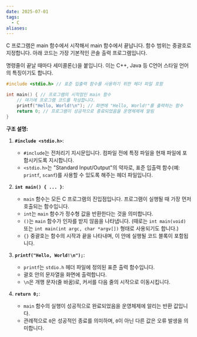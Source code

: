 ```yaml
---
date: 2025-07-01
tags:
  - C
aliases:
---
```

C 프로그램은 main 함수에서 시작해서 main 함수에서 끝납니다. 함수 범위는 중괄호로 지정합니다. 아래 코드는 가장 기본적인 콘솔 출력 프로그램입니다. 

명령줄이 끝날 때마다 세미콜론(;)을 붙입니다. 이는 C++, Java 등 C언어 스타일 언어의 특징이기도 합니다.  

```c
#include <stdio.h> // 표준 입출력 함수를 사용하기 위한 헤더 파일 포함

int main() { // 프로그램의 시작점인 main 함수
    // 여기에 프로그램 코드를 작성합니다.
    printf("Hello, World!\n"); // 화면에 "Hello, World!"를 출력하는 함수
    return 0; // 프로그램이 성공적으로 종료되었음을 운영체제에 알림
}
```

**구조 설명:**

1.  **`#include <stdio.h>`**:
    *   `#include`는 전처리기 지시문입니다. 컴파일 전에 특정 파일을 현재 파일에 포함시키도록 지시합니다.
    *   `<stdio.h>`는 "Standard Input/Output"의 약자로, 표준 입출력 함수(예: `printf`, `scanf`)를 사용할 수 있도록 해주는 헤더 파일입니다.

2.  **`int main() { ... }`**:
    *   `main` 함수는 모든 C 프로그램의 진입점입니다. 프로그램이 실행될 때 가장 먼저 호출되는 함수입니다.
    *   `int`는 `main` 함수가 정수형 값을 반환한다는 것을 의미합니다.
    *   `()`는 `main` 함수가 인자를 받지 않음을 나타냅니다. (때로는 `int main(void)` 또는 `int main(int argc, char *argv[])` 형태로 사용되기도 합니다.)
    *   `{}` 중괄호는 함수의 시작과 끝을 나타내며, 이 안에 실행될 코드 블록이 포함됩니다.

3.  **`printf("Hello, World!\n");`**:
    *   `printf`는 `stdio.h` 헤더 파일에 정의된 표준 출력 함수입니다.
    *   괄호 안의 문자열을 화면에 출력합니다.
    *   `\n`은 개행 문자(줄 바꿈)로, 커서를 다음 줄의 시작으로 이동시킵니다.

4.  **`return 0;`**:
    *   `main` 함수의 실행이 성공적으로 완료되었음을 운영체제에 알리는 반환 값입니다.
    *   관례적으로 `0`은 성공적인 종료를 의미하며, `0`이 아닌 다른 값은 오류 발생을 의미합니다.